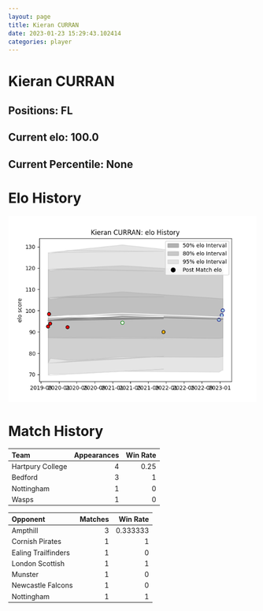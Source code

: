 ```yaml
---  
layout: page  
title: Kieran CURRAN  
date: 2023-01-23 15:29:43.102414  
categories: player  
---
```

# Kieran CURRAN

## Positions: FL

## Current elo: 100.0

## Current Percentile: None

# Elo History


![elo history](history_KieranCURRAN.png)
# Match History


| Team             |   Appearances |   Win Rate |
|:-----------------|--------------:|-----------:|
| Hartpury College |             4 |       0.25 |
| Bedford          |             3 |       1    |
| Nottingham       |             1 |       0    |
| Wasps            |             1 |       0    |

| Opponent            |   Matches |   Win Rate |
|:--------------------|----------:|-----------:|
| Ampthill            |         3 |   0.333333 |
| Cornish Pirates     |         1 |   1        |
| Ealing Trailfinders |         1 |   0        |
| London Scottish     |         1 |   1        |
| Munster             |         1 |   0        |
| Newcastle Falcons   |         1 |   0        |
| Nottingham          |         1 |   1        |